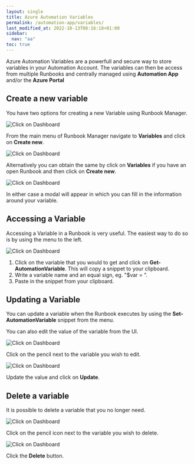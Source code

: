 ```yaml
---
layout: single
title: Azure Automation Variables
permalink: /automation-app/variables/
last_modified_at: 2022-10-13T08:16:18+01:00
sidebar:
  nav: "aa"
toc: true
---
```


Azure Automation Variables are a powerfull and secure way to store variables in your Automation Account. The variables can then be access from multiple Runbooks and centrally managed using **Automation App** and/or the **Azure Portal**

## Create a new variable

You have two options for creating a new Variable using Runbook Manager.

![Click on Dashboard](/assets/images/x_autps_azure_auto_add_variable0.webp)

From the main menu of Runbook Manager navigate to **Variables** and click on **Create new**.

![Click on Dashboard](/assets/images/x_autps_azure_auto_add_variable1.webp)

Alternatively you can obtain the same by click on **Variables** if you have an open Runbook and then click on **Create new**.

![Click on Dashboard](/assets/images/x_autps_azure_auto_add_variable2.webp)

In either case a modal will appear in which you can fill in the information around your variable.

## Accessing a Variable

Accessing a Variable in a Runbook is very useful. The easiest way to do so is by using the menu to the left.

![Click on Dashboard](/assets/images/x_autps_azure_auto_get_variable.webp)

1. Click on the variable that you would to get and click on **Get-AutomationVariable**. This will copy a snippet to your clipboard.
2. Write a variable name and an equal sign, eg. "$var = ".
3. Paste in the snippet from your clipboard.

## Updating a Variable

You can update a variable when the Runbook executes by using the **Set-AutomationVariable** snippet from the menu.

You can also edit the value of the variable from the UI.

![Click on Dashboard](/assets/images/x_autps_azure_auto_update_variable0.webp)

Click on the pencil next to the variable you wish to edit.

![Click on Dashboard](/assets/images/x_autps_azure_auto_update_variable1.webp)

Update the value and click on **Update**.

## Delete a variable

It is possible to delete a variable that you no longer need.

![Click on Dashboard](/assets/images/x_autps_azure_auto_update_variable0.webp)

Click on the pencil icon next to the variable you wish to delete.

![Click on Dashboard](/assets/images/x_autps_azure_auto_update_variable1.webp)

Click the **Delete** button.
